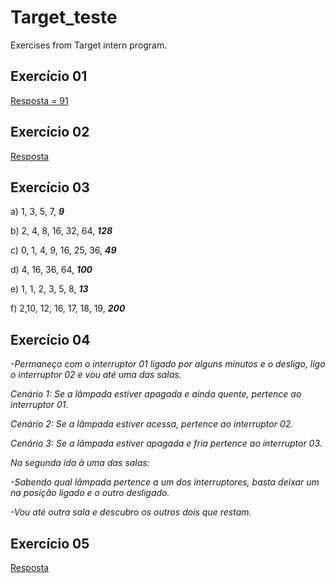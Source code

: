 # Target_teste
Exercises from Target intern program.

## Exercício 01
[Resposta = 91](https://github.com/VitorMarvulle/Target_teste/blob/main/src/Ex01.java)
## Exercício 02
[Resposta](https://github.com/VitorMarvulle/Target_teste/blob/main/src/Ex02.java)
## Exercício 03
a) 1, 3, 5, 7, **_9_**

b) 2, 4, 8, 16, 32, 64, **_128_**

c) 0, 1, 4, 9, 16, 25, 36, **_49_**

d) 4, 16, 36, 64, **_100_**

e) 1, 1, 2, 3, 5, 8, **_13_**

f) 2,10, 12, 16, 17, 18, 19, **_200_**
## Exercício 04
_-Permaneço com o interruptor 01 ligado por alguns minutos e o desligo, ligo o interruptor 02 e vou até uma das salas._

_Cenário 1: Se a lâmpada estiver apagada e ainda quente, pertence ao interruptor 01._

_Cenário 2: Se a lâmpada estiver acessa, pertence ao interruptor 02._

_Cenário 3: Se a lâmpada estiver apagada e fria pertence ao interruptor 03._


_Na segunda ida à uma das salas:_

_-Sabendo qual lâmpada pertence a um dos interruptores, basta deixar um na posição ligado e o outro desligado._

_-Vou até outra sala e descubro os outros dois que restam._

## Exercício 05
[Resposta](https://github.com/VitorMarvulle/Target_teste/blob/main/src/Ex05.java)
